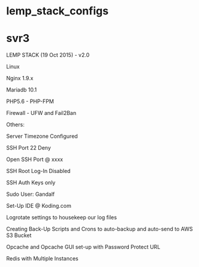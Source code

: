 # lemp_stack_configs
# svr3

LEMP STACK (19 Oct 2015) - v2.0

Linux

Nginx 1.9.x

Mariadb 10.1

PHP5.6 - PHP-FPM

Firewall - UFW and Fail2Ban

Others:

Server Timezone Configured

SSH Port 22 Deny

Open SSH Port @ xxxx

SSH Root Log-In Disabled

SSH Auth Keys only

Sudo User: Gandalf

Set-Up IDE @ Koding.com

Logrotate settings to housekeep our log files

Creating Back-Up Scripts and Crons to auto-backup and auto-send to AWS S3 Bucket

Opcache and Opcache GUI set-up with Password Protect URL

Redis with Multiple Instances

